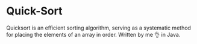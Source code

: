 # Quick-Sort
Quicksort is an efficient sorting algorithm, serving as a systematic method for placing the elements of an array in order. Written by me 👌 in Java.

